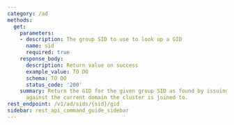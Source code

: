 ```yaml
---
category: /ad
methods:
  get:
    parameters:
    - description: The group SID to use to look up a GID
      name: sid
      required: true
    response_body:
      description: Return value on success
      example_value: TO DO
      schema: TO DO
      status_code: '200'
    summary: Return the GID for the given group SID as found by issuing an AD query
      against the current domain the cluster is joined to.
rest_endpoint: /v1/ad/sids/{sid}/gid
sidebar: rest_api_command_guide_sidebar
---
```

